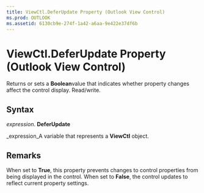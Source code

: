 ```yaml
---
title: ViewCtl.DeferUpdate Property (Outlook View Control)
ms.prod: OUTLOOK
ms.assetid: 6130cb9e-274f-1a42-a6aa-9e422e37df6b
---
```



# ViewCtl.DeferUpdate Property (Outlook View Control)

Returns or sets a  **Boolean**value that indicates whether property changes affect the control display. Read/write.


## Syntax

 _expression_. **DeferUpdate**

 _expression_A variable that represents a  **ViewCtl** object.


## Remarks

When set to  **True**, this property prevents changes to control properties from being displayed in the control. When set to  **False**, the control updates to reflect current property settings.


